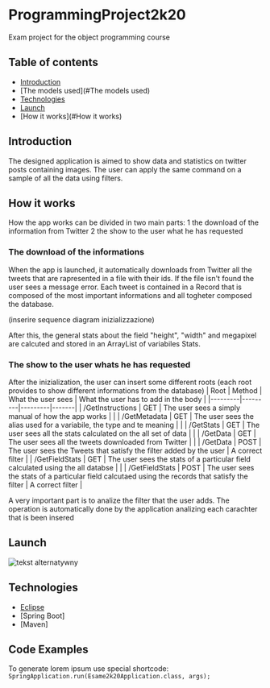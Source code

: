 # ProgrammingProject2k20
Exam project for the object programming course

## Table of contents
* [Introduction](#Introduction)
* [The models used](#The models used)
* [Technologies](#Technologies)
* [Launch](#Launch)
* [How it works](#How it works)


## Introduction
The designed application is aimed to show data and statistics on twitter posts containing images. The user can apply the same command on a sample of all the data using filters.

## How it works
How the app works can be divided in two main parts:
1 the download of the information from Twitter
2 the show to the user what he has requested

### The download of the informations
When the app is launched, it automatically downloads from Twitter all the tweets that are rapresented in a file with their ids.
If the file isn't found the user sees a message error. Each tweet is contained in a Record that is composed of the most important informations and all togheter composed the database. 

(inserire sequence diagram inizializzazione)

After this, the general stats about the field "height", "width" and megapixel are calcuted and stored in an ArrayList of variabiles Stats.

### The show to the user whats he has requested
After the inizialization, the user can insert some different roots (each root provides to show different informations from the database)
| Root | Method | What the user sees | What the user has to add in the body |
|---------|---------|---------|-------|
| /GetInstructions | GET | The user sees a simply manual of how the app works | |
| /GetMetadata | GET | The user sees the alias used for a variabile, the type and te meaning | |
| /GetStats | GET | The user sees all the stats calculated on the all set of data | |
| /GetData | GET | The user sees all the tweets downloaded from Twitter | |
| /GetData | POST | The user sees the Tweets that satisfy the filter added by the user | A correct filter |
| /GetFieldStats | GET | The user sees the stats of a particular field calculated using the all databse | |
| /GetFieldStats | POST | The user sees the stats of a particular field calcutaed using the records that satisfy the filter | A correct filter |

A very important part is to analize the filter that the user adds. The operation is automatically done by the application analizing each carachter that is been insered


## Launch
![tekst alternatywny](immagine)

## Technologies
* [Eclipse](https://bulldogjob.com/news/449-how-to-write-a-good-readme-for-your-github-project)
* [Spring Boot]
* [Maven]

## Code Examples
To generate lorem ipsum use special shortcode: `SpringApplication.run(Esame2k20Application.class, args);`
